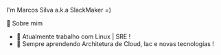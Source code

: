 I'm Marcos Silva a.k.a SlackMaker =)

👨 Sobre mim

- 🔭 Atualmente trabalho com Linux | SRE !
- 🌱 Sempre aprendendo Architetura de Cloud, Iac e novas tecnologias !
